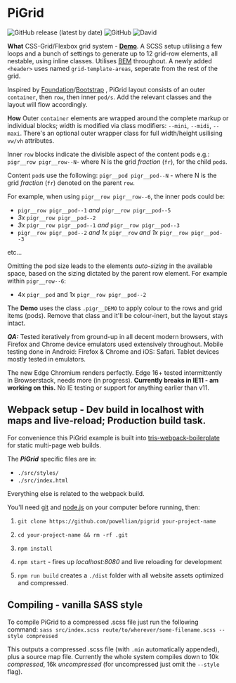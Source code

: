 # PiGrid

![GitHub release (latest by date)](https://img.shields.io/github/v/release/powellian/pigrid) ![GitHub](https://img.shields.io/github/license/powellian/pigrid) ![David](https://img.shields.io/david/powellian/pigrid)

**What**
CSS-Grid/Flexbox grid system - **[Demo](https://powellian.com/pigrid/demos/)**.
A SCSS setup utilising a few loops and a bunch of settings to generate up to 12 grid-row elements, all nestable, using inline classes. Utilises [BEM](https://css-tricks.com/bem-101/) throughout.
A newly added `<header>` uses named `grid-template-areas`, seperate from the rest of the grid.

Inspired by [Foundation](https://foundation.zurb.com/sites/docs/)/[Bootstrap](https://getbootstrap.com/docs/4.3/getting-started/introduction/) , PiGrid layout consists of an outer `container`, then `row`, then inner `pod/s`. Add the relevant classes and the layout will flow accordingly.

**How**
Outer `container` elements are wrapped around the complete markup or individual blocks; width is modified via class modifiers: `--mini`, `--midi`, `--maxi`. There's an optional outer wrapper class for full width/height usilising `vw/vh` attributes.

Inner `row` blocks indicate the divisible aspect of the content pods e.g.:
`pigr__row pigr__row--N`- where N is the grid _fraction_ (`fr`), for the child `pod`s.

Content `pod`s use the following: `pigr__pod pigr__pod--N` - where N is the grid _fraction_ (`fr`) denoted on the parent `row`.

For example, when using `pigr__row pigr__row--6`, the inner pods could be:

-   `pigr__row pigr__pod--1` _and_ `pigr__row pigr__pod--5`
-   _3x_ `pigr__row pigr__pod--2`
-   _3x_ `pigr__row pigr__pod--1` _and_ `pigr__row pigr__pod--3`
-   `pigr__row pigr__pod--2` _and 1x_ `pigr__row` _and 1x_ `pigr__row pigr__pod--3`

etc...

Omitting the pod size leads to the elements _auto-sizing_ in the available space, based on the sizing dictated by the parent row element. For example within `pigr__row--6`:

-   4x `pigr__pod` and 1x `pigr__row pigr__pod--2`

The **Demo** uses the class `.pigr__DEMO` to apply colour to the rows and grid items (pods).
Remove that class and it'll be colour-inert, but the layout stays intact.

**_QA:_**
Tested iteratively from ground-up in all decent modern browsers, with Firefox and Chrome device emulators used extensively throughout.
Mobile testing done in Android: Firefox & Chrome and iOS: Safari.
Tablet devices mostly tested in emulators.

The new Edge Chromium renders perfectly.
Edge 16+ tested intermittently in Browserstack, needs more (in progress).
**Currently breaks in IE11 - am working on this.**
No IE testing or support for anything earlier than v11.

## Webpack setup - Dev build in localhost with maps and live-reload; Production build task.

For convenience this PiGrid example is built into [tris-webpack-boilerplate](https://github.com/tr1s/tris-webpack-boilerplate) for static multi-page web builds.

The **_PiGrid_** specific files are in:

-   `./src/styles/`
-   `./src/index.html`

Everything else is related to the webpack build.

You'll need [git](https://git-scm.com/) and [node.js](https://nodejs.org/) on your computer before running, then:

1.  `git clone https://github.com/powellian/pigrid your-project-name`

2.  `cd your-project-name && rm -rf .git`

3.  `npm install`

4.  `npm start` - fires up _localhost:8080_ and live reloading for development

5.  `npm run build` creates a `./dist` folder with all website assets optimized and compressed.

## Compiling - vanilla SASS style

To compile PiGrid to a compressed .scss file just run the following command:
`sass src/index.scss route/to/wherever/some-filename.scss --style compressed`

This outputs a compressed .scss file (with `.min` automatically appended), plus a source map file.
Currently the whole system compiles down to 10k _compressed_, 16k _uncompressed_ (for uncompressed just omit the `--style` flag).
